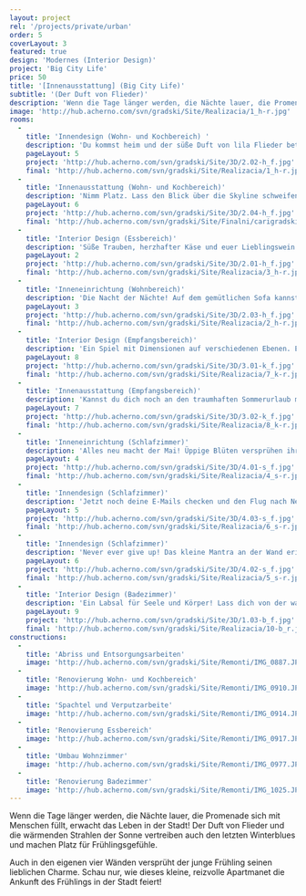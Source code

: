 ```yaml
---
layout: project
rel: '/projects/private/urban'
order: 5
coverLayout: 3
featured: true
design: 'Modernes (Interior Design)'
project: 'Big City Life'
price: 50
title: '[Innenausstattung] (Big City Life)'
subtitle: '(Der Duft von Flieder)'
description: 'Wenn die Tage länger werden, die Nächte lauer, die Promenade sich mit Menschen füllt, erwacht das Leben in der Stadt! Der Duft von Flieder und die wärmenden Strahlen der Sonne vertreiben auch den letzten Winterblues und machen Platz für Frühlingsgefühle.'
image: 'http://hub.acherno.com/svn/gradski/Site/Realizacia/1_h-r.jpg'
rooms:
  -
    title: 'Innendesign (Wohn- und Kochbereich) '
    description: 'Du kommst heim und der süße Duft von lila Flieder betört deine Sinne.  Jetzt noch deine Lieblingsmusik und ein Glas Prosecco mit zwei Blättchen Minze und der Abend ist perfekt.  Dein Apartment und Du. Wer hätte gedacht, dass eine Wohnung so viel Nestwärme geben kann? Stilvolle Einrichtung und leidenschaftliche Farben sind das Abbild deines Lifestyles.'
    pageLayout: 5
    project: 'http://hub.acherno.com/svn/gradski/Site/3D/2.02-h_f.jpg'
    final: 'http://hub.acherno.com/svn/gradski/Site/Realizacia/1_h-r.jpg'
  -
    title: 'Innenausstattung (Wohn- und Kochbereich)'
    description: 'Nimm Platz. Lass den Blick über die Skyline schweifen und werde eins mit deinem Heim.  Genieße die Ruhe, denn bald treffen die ersten Gäste ein.'
    pageLayout: 6
    project: 'http://hub.acherno.com/svn/gradski/Site/3D/2.04-h_f.jpg'
    final: 'http://hub.acherno.com/svn/gradski/Site/Finalni/carigradski%20(7).jpg'
  -
    title: 'Interior Design (Essbereich)'
    description: 'Süße Trauben, herzhafter Käse und euer Lieblingswein  warten auf der trendigen Küchen Halbinsel. Sie trennt  gekonnt den Ess- und Kochbereich. Die richtige Beats im Hintergrund sorgen für eine ausgelassene Stimmung.'
    pageLayout: 2
    project: 'http://hub.acherno.com/svn/gradski/Site/3D/2.01-h_f.jpg'
    final: 'http://hub.acherno.com/svn/gradski/Site/Realizacia/3_h-r.jpg'
  -
    title: 'Inneneinrichtung (Wohnbereich)'
    description: 'Die Nacht der Nächte! Auf dem gemütlichen Sofa kannst du mit deinen besten Freunden chillen und über die guten alten Zeiten plaudern. Nimm dir die Zeit und genieße diesen Moment in vollen Zügen.'
    pageLayout: 3
    project: 'http://hub.acherno.com/svn/gradski/Site/3D/2.03-h_f.jpg'
    final: 'http://hub.acherno.com/svn/gradski/Site/Realizacia/2_h-r.jpg'
  -
    title: 'Interior Design (Empfangsbereich)'
    description: 'Ein Spiel mit Dimensionen auf verschiedenen Ebenen. Ein Raum wie ein großer Setzkasten - Stilvoll, originell und trotzdem sehr aufgeräumt.'
    pageLayout: 8
    project: 'http://hub.acherno.com/svn/gradski/Site/3D/3.01-k_f.jpg'
    final: 'http://hub.acherno.com/svn/gradski/Site/Realizacia/7_k-r.jpg'
  -
    title: 'Innenausstattung (Empfangsbereich)'
    description: 'Kannst du dich noch an den traumhaften Sommerurlaub mit deinen besten Freunden erinnern? Jedes Mal wenn du sie im Foyer deines Apartments empfängst werden sofort, dank der imposanten Fotoleinwände die schönsten Erinnerungen wach.'
    pageLayout: 7
    project: 'http://hub.acherno.com/svn/gradski/Site/3D/3.02-k_f.jpg'
    final: 'http://hub.acherno.com/svn/gradski/Site/Realizacia/8_k-r.jpg'
  -
    title: 'Inneneinrichtung (Schlafzimmer)'
    description: 'Alles neu macht der Mai! Üppige Blüten versprühen ihr elegantes Aroma und tauchen den Raum in einem Traum aus Rosa, Rot und Weiß.'
    pageLayout: 4
    project: 'http://hub.acherno.com/svn/gradski/Site/3D/4.01-s_f.jpg'
    final: 'http://hub.acherno.com/svn/gradski/Site/Realizacia/4_s-r.jpg'
  -
    title: 'Innendesign (Schlafzimmer)'
    description: 'Jetzt noch deine E-Mails checken und den Flug nach New York buchen.'
    pageLayout: 5
    project: 'http://hub.acherno.com/svn/gradski/Site/3D/4.03-s_f.jpg'
    final: 'http://hub.acherno.com/svn/gradski/Site/Realizacia/6_s-r.jpg'
  -
    title: 'Innendesign (Schlafzimmer)'
    description: 'Never ever give up! Das kleine Mantra an der Wand erinnert dich jeden Morgen an den wichtigen Dingen im Leben.'
    pageLayout: 6
    project: 'http://hub.acherno.com/svn/gradski/Site/3D/4.02-s_f.jpg'
    final: 'http://hub.acherno.com/svn/gradski/Site/Realizacia/5_s-r.jpg'
  -
    title: 'Interior Design (Badezimmer)'
    description: 'Ein Labsal für Seele und Körper! Lass dich von der warmen Regendusche erfrischen und entspannen zugleich. Welch ein Genuss, der Tag kann kommen!'
    pageLayout: 9
    project: 'http://hub.acherno.com/svn/gradski/Site/3D/1.03-b_f.jpg'
    final: 'http://hub.acherno.com/svn/gradski/Site/Realizacia/10-b_r.jpg'
constructions:
  - 
    title: 'Abriss und Entsorgungsarbeiten'
    image: 'http://hub.acherno.com/svn/gradski/Site/Remonti/IMG_0887.JPG'
  - 
    title: 'Renovierung Wohn- und Kochbereich'
    image: 'http://hub.acherno.com/svn/gradski/Site/Remonti/IMG_0910.JPG'
  - 
    title: 'Spachtel und Verputzarbeite'
    image: 'http://hub.acherno.com/svn/gradski/Site/Remonti/IMG_0914.JPG'
  - 
    title: 'Renovierung Essbereich'
    image: 'http://hub.acherno.com/svn/gradski/Site/Remonti/IMG_0917.JPG'
  - 
    title: 'Umbau Wohnzimmer'
    image: 'http://hub.acherno.com/svn/gradski/Site/Remonti/IMG_0977.JPG'
  - 
    title: 'Renovierung Badezimmer'
    image: 'http://hub.acherno.com/svn/gradski/Site/Remonti/IMG_1025.JPG'
---
```

Wenn die Tage länger werden, die  Nächte lauer, die Promenade sich mit Menschen füllt, erwacht das Leben in der Stadt! Der Duft von Flieder und die wärmenden Strahlen der Sonne vertreiben auch den letzten Winterblues und machen Platz für Frühlingsgefühle. 

Auch in den eigenen vier Wänden versprüht der junge Frühling seinen lieblichen Charme. Schau nur, wie dieses kleine, reizvolle Apartmanet die Ankunft des Frühlings in der Stadt feiert!
